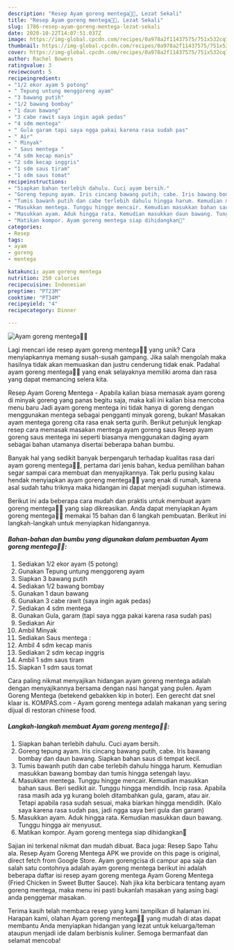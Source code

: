 ```yaml
---
description: "Resep Ayam goreng mentega🍗🧈, Lezat Sekali"
title: "Resep Ayam goreng mentega🍗🧈, Lezat Sekali"
slug: 1786-resep-ayam-goreng-mentega-lezat-sekali
date: 2020-10-22T14:07:51.037Z
image: https://img-global.cpcdn.com/recipes/0a978a2f11437575/751x532cq70/ayam-goreng-mentega🍗🧈-foto-resep-utama.jpg
thumbnail: https://img-global.cpcdn.com/recipes/0a978a2f11437575/751x532cq70/ayam-goreng-mentega🍗🧈-foto-resep-utama.jpg
cover: https://img-global.cpcdn.com/recipes/0a978a2f11437575/751x532cq70/ayam-goreng-mentega🍗🧈-foto-resep-utama.jpg
author: Rachel Bowers
ratingvalue: 3
reviewcount: 5
recipeingredient:
- "1/2 ekor ayam 5 potong"
- " Tepung untung menggoreng ayam"
- "3 bawang putih"
- "1/2 bawang bombay"
- "1 daun bawang"
- "3 cabe rawit saya ingin agak pedas"
- "4 sdm mentega"
- " Gula garam tapi saya ngga pakai karena rasa sudah pas"
- " Air"
- " Minyak"
- " Saus mentega "
- "4 sdm kecap manis"
- "2 sdm kecap inggris"
- "1 sdm saus tiram"
- "1 sdm saus tomat"
recipeinstructions:
- "Siapkan bahan terlebih dahulu. Cuci ayam bersih."
- "Goreng tepung ayam. Iris cincang bawang putih, cabe. Iris bawang bombay dan daun bawang. Siapkan bahan saus di tempat kecil."
- "Tumis bawanh putih dan cabe terlebih dahulu hingga harum. Kemudian masukkan bawang bombay dan tumis hingga setengah layu."
- "Masukkan mentega. Tunggu hingge mencair. Kemudian masukkan bahan saus. Beri sedikit air. Tunggu hingga mendidih. Incip rasa. Apabila rasa masih ada yg kurang boleh ditambahkan gula, garam, atau air. Tetapi apabila rasa sudah sesuai, maka biarkan hingga mendidih. (Kalo saya karena rasa sudah pas, jadi ngga saya beri gula dan garam)"
- "Masukkan ayam. Aduk hingga rata. Kemudian masukkan daun bawang. Tunggu hingga air menyusut."
- "Matikan kompor. Ayam goreng mentega siap dihidangkan🤗"
categories:
- Resep
tags:
- ayam
- goreng
- mentega

katakunci: ayam goreng mentega 
nutrition: 250 calories
recipecuisine: Indonesian
preptime: "PT23M"
cooktime: "PT34M"
recipeyield: "4"
recipecategory: Dinner

---
```



![Ayam goreng mentega🍗🧈](https://img-global.cpcdn.com/recipes/0a978a2f11437575/751x532cq70/ayam-goreng-mentega🍗🧈-foto-resep-utama.jpg)

Lagi mencari ide resep ayam goreng mentega🍗🧈 yang unik? Cara menyiapkannya memang susah-susah gampang. Jika salah mengolah maka hasilnya tidak akan memuaskan dan justru cenderung tidak enak. Padahal ayam goreng mentega🍗🧈 yang enak selayaknya memiliki aroma dan rasa yang dapat memancing selera kita.

Resep Ayam Goreng Mentega - Apabila kalian biasa memasak ayam goreng di minyak goreng yang panas begitu saja, maka kali ini kalian bisa mencoba menu baru Jadi ayam goreng mentega ini tidak hanya di goreng dengan menggunakan mentega sebagai pengganti minyak goreng, bukan! Masakan ayam mentega goreng cita rasa enak serta gurih. Berikut petunjuk lengkap resep cara memasak masakan mentega ayam goreng saus Resep ayam goreng saus mentega ini seperti biasanya menggunakan daging ayam sebagai bahan utamanya disertai beberapa bahan bumbu.

Banyak hal yang sedikit banyak berpengaruh terhadap kualitas rasa dari ayam goreng mentega🍗🧈, pertama dari jenis bahan, kedua pemilihan bahan segar sampai cara membuat dan menyajikannya. Tak perlu pusing kalau hendak menyiapkan ayam goreng mentega🍗🧈 yang enak di rumah, karena asal sudah tahu triknya maka hidangan ini dapat menjadi suguhan istimewa.


Berikut ini ada beberapa cara mudah dan praktis untuk membuat ayam goreng mentega🍗🧈 yang siap dikreasikan. Anda dapat menyiapkan Ayam goreng mentega🍗🧈 memakai 15 bahan dan 6 langkah pembuatan. Berikut ini langkah-langkah untuk menyiapkan hidangannya.

<!--inarticleads1-->

##### Bahan-bahan dan bumbu yang digunakan dalam pembuatan Ayam goreng mentega🍗🧈:

1. Sediakan 1/2 ekor ayam (5 potong)
1. Gunakan  Tepung untung menggoreng ayam
1. Siapkan 3 bawang putih
1. Sediakan 1/2 bawang bombay
1. Gunakan 1 daun bawang
1. Gunakan 3 cabe rawit (saya ingin agak pedas)
1. Sediakan 4 sdm mentega
1. Gunakan  Gula, garam (tapi saya ngga pakai karena rasa sudah pas)
1. Sediakan  Air
1. Ambil  Minyak
1. Sediakan  Saus mentega :
1. Ambil 4 sdm kecap manis
1. Sediakan 2 sdm kecap inggris
1. Ambil 1 sdm saus tiram
1. Siapkan 1 sdm saus tomat


Cara paling nikmat menyajikan hidangan ayam goreng mentega adalah dengan menyajikannya bersama dengan nasi hangat yang pulen. Ayam Goreng Mentega (betekend gebakken kip in boter). Een gerecht dat snel klaar is. KOMPAS.com - Ayam goreng mentega adalah makanan yang sering dijual di restoran chinese food. 

<!--inarticleads2-->

##### Langkah-langkah membuat Ayam goreng mentega🍗🧈:

1. Siapkan bahan terlebih dahulu. Cuci ayam bersih.
1. Goreng tepung ayam. Iris cincang bawang putih, cabe. Iris bawang bombay dan daun bawang. Siapkan bahan saus di tempat kecil.
1. Tumis bawanh putih dan cabe terlebih dahulu hingga harum. Kemudian masukkan bawang bombay dan tumis hingga setengah layu.
1. Masukkan mentega. Tunggu hingge mencair. Kemudian masukkan bahan saus. Beri sedikit air. Tunggu hingga mendidih. Incip rasa. Apabila rasa masih ada yg kurang boleh ditambahkan gula, garam, atau air. Tetapi apabila rasa sudah sesuai, maka biarkan hingga mendidih. (Kalo saya karena rasa sudah pas, jadi ngga saya beri gula dan garam)
1. Masukkan ayam. Aduk hingga rata. Kemudian masukkan daun bawang. Tunggu hingga air menyusut.
1. Matikan kompor. Ayam goreng mentega siap dihidangkan🤗


Sajian ini terkenal nikmat dan mudah dibuat. Baca juga: Resep Sapo Tahu ala. Resep Ayam Goreng Mentega APK we provide on this page is original, direct fetch from Google Store. Ayam gorengcisa di campur apa saja dan salah satu contohnya adalah ayam goreng mentega berikut ini adalah beberapa daftar isi resep ayam goreng mentega  Ayam Goreng Mentega (Fried Chicken in Sweet Butter Sauce). Nah jika kita berbicara tentang ayam goreng mentega, maka menu ini pasti bukanlah masakan yang asing bagi anda penggemar masakan. 

Terima kasih telah membaca resep yang kami tampilkan di halaman ini. Harapan kami, olahan Ayam goreng mentega🍗🧈 yang mudah di atas dapat membantu Anda menyiapkan hidangan yang lezat untuk keluarga/teman ataupun menjadi ide dalam berbisnis kuliner. Semoga bermanfaat dan selamat mencoba!
